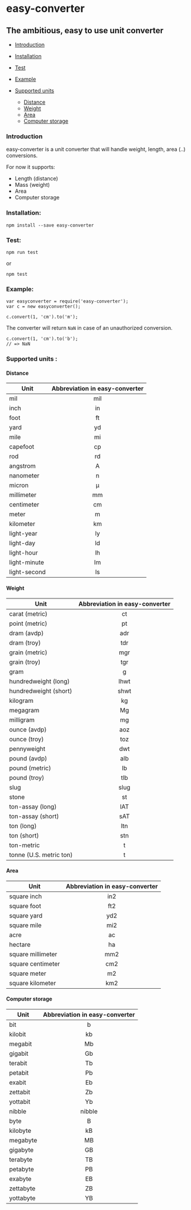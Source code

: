 # easy-converter

## The ambitious, easy to use unit converter

- [Introduction](#introduction "Introduction")
- [Installation](#installation "Installation")
- [Test](#test "Test")
- [Example](#example "Example")
- [Supported units](#supported-units- "Supported units")

  - [Distance](#distance "Distance")
  - [Weight](#weight "Weight")
  - [Area](#area "Area")
  - [Computer storage](#computer-storage "Computer storage")

### Introduction

easy-converter is a unit converter that will handle weight, length, area (..) conversions.

For now it supports:

- Length (distance)
- Mass (weight)
- Area
- Computer storage

### Installation:

`npm install --save easy-converter`

### Test:

`npm run test`

or

`npm test`

### Example:

```
var easyconverter = require('easy-converter');
var c = new easyconverter();

c.convert(1, 'cm').to('m');
```

The converter will return ```NaN``` in case of an unauthorized conversion.

```
c.convert(1, 'cm').to('b');
// => NaN
```

### Supported units :

#### Distance

Unit         | Abbreviation in easy-converter
------------ | :----------------------------:
mil          |              mil
inch         |               in
foot         |               ft
yard         |               yd
mile         |               mi
capefoot     |               cp
rod          |               rd
angstrom     |               A
nanometer    |               n
micron       |               µ
millimeter   |               mm
centimeter   |               cm
meter        |               m
kilometer    |               km
light-year   |               ly
light-day    |               ld
light-hour   |               lh
light-minute |               lm
light-second |               ls

#### Weight

Unit                    | Abbreviation in easy-converter
----------------------- | :----------------------------:
carat (metric)          |               ct
point (metric)          |               pt
dram (avdp)             |              adr
dram (troy)             |              tdr
grain (metric)          |              mgr
grain (troy)            |              tgr
gram                    |               g
hundredweight (long)    |              lhwt
hundredweight (short)   |              shwt
kilogram                |               kg
megagram                |               Mg
milligram               |               mg
ounce (avdp)            |              aoz
ounce (troy)            |              toz
pennyweight             |              dwt
pound (avdp)            |              alb
pound (metric)          |               lb
pound (troy)            |              tlb
slug                    |              slug
stone                   |               st
ton-assay (long)        |              lAT
ton-assay (short)       |              sAT
ton (long)              |              ltn
ton (short)             |              stn
ton-metric              |               t
tonne (U.S. metric ton) |               t

#### Area

Unit              | Abbreviation in easy-converter
----------------- | :----------------------------:
square inch       |              in2
square foot       |              ft2
square yard       |              yd2
square mile       |              mi2
acre              |               ac
hectare           |               ha
square millimeter |              mm2
square centimeter |              cm2
square meter      |               m2
square kilometer  |              km2

#### Computer storage

Unit      | Abbreviation in easy-converter
--------- | :----------------------------:
bit       |               b
kilobit   |               kb
megabit   |               Mb
gigabit   |               Gb
terabit   |               Tb
petabit   |               Pb
exabit    |               Eb
zettabit  |               Zb
yottabit  |               Yb
nibble    |             nibble
byte      |               B
kilobyte  |               kB
megabyte  |               MB
gigabyte  |               GB
terabyte  |               TB
petabyte  |               PB
exabyte   |               EB
zettabyte |               ZB
yottabyte |               YB
